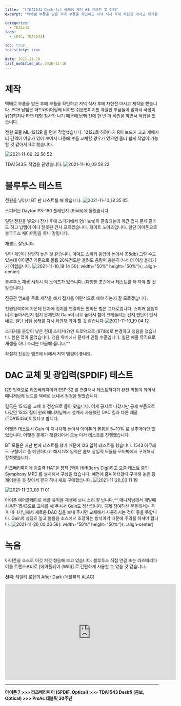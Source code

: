 ```yaml
---
title:  "[TDA1543 Desk-fi] 공제품 제작 #1 가제작 및 청음"
excerpt: "택배로 부품을 받은 후에 부품을 확인하고 저녁 식사 후에 차한잔 마시고 제작을 했습니다."

categories:
  - TDA1543
tags:
  - [DAC, TDA1543]

toc: true
toc_sticky: true
 
date: 2021-11-10
last_modified_at: 2020-11-10
---
```

# 제작
택배로 부품을 받은 후에 부품을 확인하고 저녁 식사 후에 차한잔 마시고 제작을 했습니다. PCB 납땜은 하드와이어링에 비하면 쉬운편이지만 자잘한 부품들이 많아서 극성이 뒤집히거나 하면 대형 참사가 나기 때문에 납땜 전에 한 번 더 확인을 하면서 작업을 했습니다.

전원 모듈 ML-1212R 을 먼저 작업했습니다. 1212L로 하려다가 R이 보드가 크고 캐패시터 간격이 여유가 있어 보여서 나중에 부품 교체할 경우가 있으면 좀더 쉽게 작업이 가능할 것 같아서 R로 했습니다.

![2021-11-09_22 56 52](https://user-images.githubusercontent.com/94424445/145967907-b9d0b066-d8c3-4821-aed7-e57649332b58.jpg)

TDA1543도 작업을 끝냈습니다.
![2021-11-10_09 58 22](https://user-images.githubusercontent.com/94424445/145967930-0f88cf7f-0106-4281-a2e3-026665201a07.jpg)

# 블루투스 테스트

전원을 넣어서 BT 만 테스트를 해 봤습니다.
![2021-11-10_18 35 05](https://user-images.githubusercontent.com/94424445/145967951-92e39bfa-8a85-4024-a59b-d3f60b17028a.jpg)

스피커는 Dayton PS-180 풀레인지 (95db)에 물렸습니다.

일단 전원을 넣으니 잠시 후에 스피커에서 험(Hum)이 관측되는데 이건 접지 문제 같기도 하고 납뗌이 어디 잘못된 건지 모르겠습니다. 화이트 노이즈입니다. 일단 아이폰으로 블루투스 페이어링을 하니 잘됩니다.

재생도 잘됩니다.

일단 게인이 상당히 높은 것 같습니다. 아마도 스피커 음압이 높아서 (95db) 그럴 수도 있는데 아이폰7 기존으로 볼륨 20%정도만 올려도 음량이 충분히 커서 더 이상 올리기가 어렵습니다.
![2021-11-10_19 14 50](https://user-images.githubusercontent.com/94424445/145967991-e9da2bd6-c408-4fe6-871c-d4f440a64c6e.png){: width="50%" height="50%"}{: .align-center}

블루투스 재생 시작시 퍽 노이즈가 있습니다. (다양한 조건에서 테스트를 해 봐야 할 것 같습니다.)

진공관 앰프를 주로 제작을 해서 접지를 어떤식으로 해야 하는지 잘 모르겠습니다.

전원입력쪽에 가운데 단자에 접지를 연결하든 안하든 험은 그대로입니다. 스피커 음압이 너무 높아서인지 접지 문제인지 Gain이 너무 높아서 험이 크게들리는 건지 판단이 안서네요. 일단 납땜 상태를 다시 확인해 봐야 할 것 같습니다
![2021-11-10_19 04 12](https://user-images.githubusercontent.com/94424445/145967974-c6934d9a-034a-490b-a00b-c8c60b46e219.jpg)

스피커를 음압이 낮은 현대 스피커(?)인 프로악으로 (87db)로 변경하고 청음을 했습니다. 험은 많이 줄었습니다. 청음 위치에서 문제가 안될 수준입니다. 일단 애플 뮤직으로 재생을 하니 소리는 마음에 듭니다.^^

확실히 진공관 앰프에 비해서 저역 댐핑이 좋네요.

# DAC 교체 및 광입력(SPDIF) 테스트
I2S 입력으로 라즈베리파이와 ESP-32 를 연결해서 테스트하다가 완전 먹통이 되어서 매니저님께 보드를 택배로 보내서 점검을 받았습니다.

결국은 1543을 교체 후 정상으로 돌아 왔습니다. 어제 공지로 나갔지만 공제 부품으로 나갔던 1543 칩이 원래 매니저님께서 설계시 사용했던 DAC 칩과 다른 제품(TDA1543a)이었다고 합니다.

어쨋든 테스트시 Gain 이 지나치게 높아서 아이폰의 볼륨을 5~10% 로 낮추어야만 했었습니다. 어쨋든 문제가 해결되어서 오늘 마저 테스트를 진행했습니다.

BT 모듈은 지난 번에 테스트를 했기 때문에 I2S 입력 테스트를 했습니다. 1543 아무래도 구형이고 좀 예민하다고 해서 I2S 입력은 콤보 광입력 모듈을 모이짜에서 구매해서 장착했습니다.

라즈베리파이에 광출력 HAT을 장착 (짝퉁 HiffiBerry Digi)하고 요즘 테스트 중인 Symphony MPD 를 설치해서 구성을 했습니다. 예전에 홈씨어터할때 구매해 놓은 광케이블을 못 찾아서 결국 하나 새로 구매했습니다.
![2021-11-20_00 11 19](https://user-images.githubusercontent.com/94424445/145968053-9abe09f4-7e27-4bf6-95c1-ddf305bb7a0c.jpg)

![2021-11-20_00 11 01](https://user-images.githubusercontent.com/94424445/145968030-347795c1-271b-4ca7-827e-cabf2dec86f5.jpg)

아이폰 에어플레이로 애플 뮤직을 재생해 보니 소리 잘 납니다.^^ 매니저님께서 개발때 사용한 1543으로 교체를 해 주셔서 Gain도 정상입니다. 공제 참여하신 분들께서는 추후 매니저님께서 새로운 DAC 칩을 보내 주시면 교체해서 사용하시는 것이 좋을 듯합니다. Gain이 상당히 높고 볼륨을 소스에서 조정하는 방식이기 때문에 주의를 하셔야 합니다.
![2021-11-20_00 06 56](https://user-images.githubusercontent.com/94424445/145968009-48c5e198-655b-4e34-85bf-e9a78a5440c9.png){: width="50%" height="50%"}{: .align-center}

# 녹음
아이폰을 소스로 이것 저것 청음해 보고 있습니다. 블루투스 직접 연결 또는 라즈베리파이를 트랜스포터로 [에어플레이 (Wifi)] 로 간편하게 사용할 수 있을 것 같습니다.

**선곡**: 헤일리 로렌의 After Dark (애플뮤직 ALAC)

<iframe width="560" height="315" src="https://www.youtube.com/embed/zZlxrNGzdFM" frameborder="0" allowfullscreen></iframe>

---
**아이폰 7 >>> 라즈베리파이 (SPDIF, Optical) >>> TDA1543 Deskfi (콤보, Optical) >>> ProAc 태블릿 30주년**














